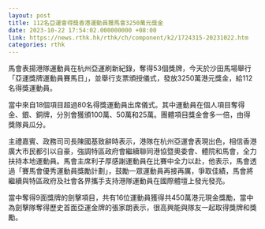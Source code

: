 ```yaml
---
layout: post
title: 112名亞運會得獎香港運動員獲馬會3250萬元獎金
date: 2023-10-22 17:54:02.000000000 +08:00
link: https://news.rthk.hk/rthk/ch/component/k2/1724315-20231022.htm
categories: rthk
---
```


馬會表揚港隊運動員在杭州亞運刷新紀錄，奪得53個獎牌，今天於沙田馬場舉行「亞運獎牌運動員賽馬日」，並舉行支票頒授儀式，發放3250萬港元獎金，給112名得獎運動員。

當中來自18個項目超過80名得獎運動員出席儀式。其中運動員在個人項目奪得金、銀、銅牌，分別會獲頒100萬、50萬和25萬。團體項目獎金會多一倍，由得獎隊員瓜分。

主禮嘉賓、政務司司長陳國基致辭時表示，港隊在杭州亞運會表現出色，相信香港廣大市民都引以自豪，強調特區政府會繼續聯同港協暨奧委會、體院和馬會，全力扶持本地運動員。馬會主席利子厚感謝運動員在比賽中全力以赴，他表示，馬會透過「賽馬會優秀運動員獎勵計劃」，鼓勵一眾運動員再接再厲，爭取佳績，馬會將繼續與特區政府及社會各界攜手支持港隊運動員在國際體壇上發光發亮。

當中奪得9面獎牌的劍擊項目，共有16位運動員獲得共450萬港元現金獎勵，當中為劍擊隊奪得歷史首面亞運金牌的張家朗表示，很高興能與隊友一起取得獎牌和獎勵。
